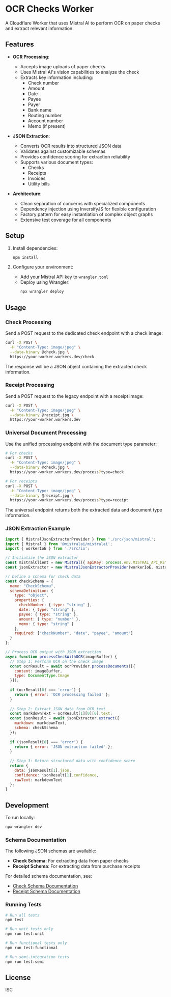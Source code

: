 # OCR Checks Worker

A Cloudflare Worker that uses Mistral AI to perform OCR on paper checks and extract relevant information.

## Features

- **OCR Processing**: 
  - Accepts image uploads of paper checks
  - Uses Mistral AI's vision capabilities to analyze the check
  - Extracts key information including:
    - Check number
    - Amount
    - Date
    - Payee
    - Payer
    - Bank name
    - Routing number
    - Account number
    - Memo (if present)
    
- **JSON Extraction**: 
  - Converts OCR results into structured JSON data
  - Validates against customizable schemas
  - Provides confidence scoring for extraction reliability
  - Supports various document types:
    - Checks
    - Receipts
    - Invoices
    - Utility bills
    
- **Architecture**:
  - Clean separation of concerns with specialized components
  - Dependency injection using InversifyJS for flexible configuration
  - Factory pattern for easy instantiation of complex object graphs
  - Extensive test coverage for all components

## Setup

1. Install dependencies:
   ```bash
   npm install
   ```

2. Configure your environment:
   - Add your Mistral API key to `wrangler.toml`
   - Deploy using Wrangler:
     ```bash
     npx wrangler deploy
     ```

## Usage

### Check Processing

Send a POST request to the dedicated check endpoint with a check image:

```bash
curl -X POST \
  -H "Content-Type: image/jpeg" \
  --data-binary @check.jpg \
  https://your-worker.workers.dev/check
```

The response will be a JSON object containing the extracted check information.

### Receipt Processing

Send a POST request to the legacy endpoint with a receipt image:

```bash
curl -X POST \
  -H "Content-Type: image/jpeg" \
  --data-binary @receipt.jpg \
  https://your-worker.workers.dev
```

### Universal Document Processing

Use the unified processing endpoint with the document type parameter:

```bash
# For checks
curl -X POST \
  -H "Content-Type: image/jpeg" \
  --data-binary @check.jpg \
  https://your-worker.workers.dev/process?type=check

# For receipts
curl -X POST \
  -H "Content-Type: image/jpeg" \
  --data-binary @receipt.jpg \
  https://your-worker.workers.dev/process?type=receipt
```

The universal endpoint returns both the extracted data and document type information.

### JSON Extraction Example

```javascript
import { MistralJsonExtractorProvider } from './src/json/mistral';
import { Mistral } from '@mistralai/mistralai';
import { workerIoE } from './src/io';

// Initialize the JSON extractor
const mistralClient = new Mistral({ apiKey: process.env.MISTRAL_API_KEY });
const jsonExtractor = new MistralJsonExtractorProvider(workerIoE, mistralClient);

// Define a schema for check data
const checkSchema = {
  name: "CheckSchema",
  schemaDefinition: {
    type: "object",
    properties: {
      checkNumber: { type: "string" },
      date: { type: "string" },
      payee: { type: "string" },
      amount: { type: "number" },
      memo: { type: "string" }
    },
    required: ["checkNumber", "date", "payee", "amount"]
  }
};

// Process OCR output with JSON extraction
async function processCheckWithOCR(imageBuffer) {
  // Step 1: Perform OCR on the check image
  const ocrResult = await ocrProvider.processDocuments([{
    content: imageBuffer,
    type: DocumentType.Image
  }]);
  
  if (ocrResult[0] === 'error') {
    return { error: 'OCR processing failed' };
  }
  
  // Step 2: Extract JSON data from OCR text
  const markdownText = ocrResult[1][0][0].text;
  const jsonResult = await jsonExtractor.extract({
    markdown: markdownText,
    schema: checkSchema
  });
  
  if (jsonResult[0] === 'error') {
    return { error: 'JSON extraction failed' };
  }
  
  // Step 3: Return structured data with confidence score
  return {
    data: jsonResult[1].json,
    confidence: jsonResult[1].confidence,
    rawText: markdownText
  };
}
```

## Development

To run locally:
```bash
npx wrangler dev
```

### Schema Documentation

The following JSON schemas are available:

- **Check Schema**: For extracting data from paper checks
- **Receipt Schema**: For extracting data from purchase receipts

For detailed schema documentation, see:
- [Check Schema Documentation](docs/check-schema.md)
- [Receipt Schema Documentation](docs/receipt-schema.md)

### Running Tests

```bash
# Run all tests
npm test

# Run unit tests only
npm run test:unit

# Run functional tests only
npm run test:functional

# Run semi-integration tests
npm run test:semi
```

## License

ISC 